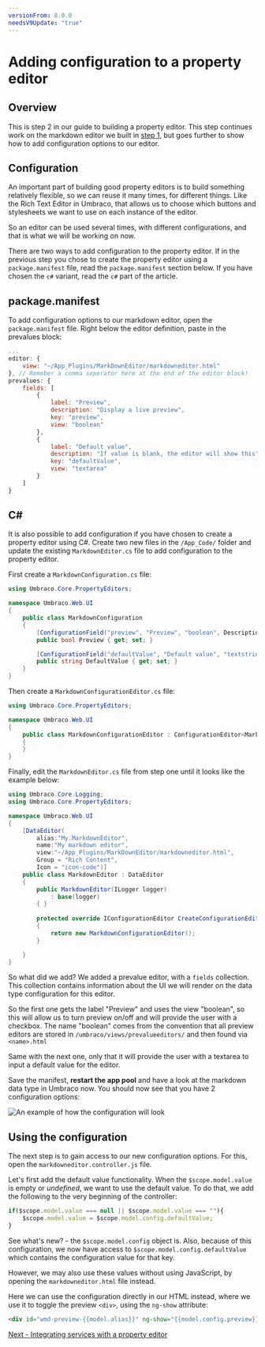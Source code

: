 ```yaml
---
versionFrom: 8.0.0
needsV9Update: "true"
---
```



# Adding configuration to a property editor

## Overview

This is step 2 in our guide to building a property editor. This step continues work on the markdown editor we built in [step 1](index.md), but goes further to show how to add configuration options to our editor.

## Configuration

An important part of building good property editors is to build something relatively flexible, so we can reuse it many times, for different things. Like the Rich Text Editor in Umbraco, that allows us to choose which buttons and stylesheets we want to use on each instance of the editor.

So an editor can be used several times, with different configurations, and that is what we will be working on now. 

There are two ways to add configuration to the property editor. If in the previous step you chose to create the property editor using a `package.manifest` file, read the `package.manifest` section below. If you have chosen the `c#` variant, read the `c#` part of the article.

## package.manifest

To add configuration options to our markdown editor, open the `package.manifest` file. Right below the editor definition, paste in the prevalues block:

```javascript
...
editor: {
    view: "~/App_Plugins/MarkDownEditor/markdowneditor.html"
}, // Remeber a comma seperator here at the end of the editor block!
prevalues: {
    fields: [
        {
            label: "Preview",
            description: "Display a live preview",
            key: "preview",
            view: "boolean"
        },
        {
            label: "Default value",
            description: "If value is blank, the editor will show this",
            key: "defaultValue",
            view: "textarea"
        }
    ]
}
```


## C# 

It is also possible to add configuration if you have chosen to create a property editor using C#. Create two new files in the `/App_Code/` folder and update the existing `MarkdownEditor.cs` file to add configuration to the property editor.

First create a `MarkdownConfiguration.cs` file: 

```csharp
using Umbraco.Core.PropertyEditors;

namespace Umbraco.Web.UI
{
    public class MarkdownConfiguration
    {
        [ConfigurationField("preview", "Preview", "boolean", Description = "Display a live preview")]
        public bool Preview { get; set; }

        [ConfigurationField("defaultValue", "Default value", "textstring", Description = "Set the default value here")]
        public string DefaultValue { get; set; }
    }
}
```

Then create a `MarkdownConfigurationEditor.cs` file: 

```csharp
using Umbraco.Core.PropertyEditors;

namespace Umbraco.Web.UI
{
    public class MarkdownConfigurationEditor : ConfigurationEditor<MarkdownConfiguration>
    {
    }
}
```
Finally, edit the `MarkdownEditor.cs` file from step one until it looks like the example below:

```csharp
using Umbraco.Core.Logging;
using Umbraco.Core.PropertyEditors;

namespace Umbraco.Web.UI
{
    [DataEditor(
        alias:"My.MarkdownEditor",
        name:"My markdown editor",
        view:"~/App_Plugins/MarkDownEditor/markdowneditor.html",
        Group = "Rich Content",
        Icon = "icon-code")]
    public class MarkdownEditor : DataEditor
    {
        public MarkdownEditor(ILogger logger)
            : base(logger)
        { }
		
		protected override IConfigurationEditor CreateConfigurationEditor()
        {
            return new MarkdownConfigurationEditor();
        }

    }
}
```

So what did we add? We added a prevalue editor, with a `fields` collection. This collection contains information about the UI we will render on the data type configuration for this editor.

So the first one gets the label "Preview" and uses the view "boolean", so this will allow us to turn preview on/off and will provide the user with a checkbox. The name "boolean" comes from the convention that all preview editors are stored in `/umbraco/views/prevalueeditors/` and then found via `<name>.html`

Same with the next one, only that it will provide the user with a textarea to input a default value for the editor.

Save the manifest, **restart the app pool** and have a look at the markdown data type in Umbraco now. You should now see that you have 2 configuration options:

![An example of how the configuration will look](images/editor-config.png)

## Using the configuration

The next step is to gain access to our new configuration options. For this, open the `markdowneditor.controller.js` file.

Let's first add the default value functionality. When the `$scope.model.value` is empty or *undefined*, we want to use the default value. To do that, we add the following to the very beginning of the controller:

```javascript
if($scope.model.value === null || $scope.model.value === ""){
    $scope.model.value = $scope.model.config.defaultValue;
}
```

See what's new? - the `$scope.model.config` object is. Also, because of this configuration, we now have access to `$scope.model.config.defaultValue` which contains the configuration value for that key.

However, we may also use these values without using JavaScript, by opening the `markdowneditor.html` file instead.

Here we can use the configuration directly in our HTML instead, where we use it to toggle the preview `<div>`, using the `ng-show` attribute:

```html
<div id="wmd-preview-{{model.alias}}" ng-show="{{model.config.preview}}" class="wmd-panel wmd-preview"></div>
```

[Next - Integrating services with a property editor](part-3.md)

